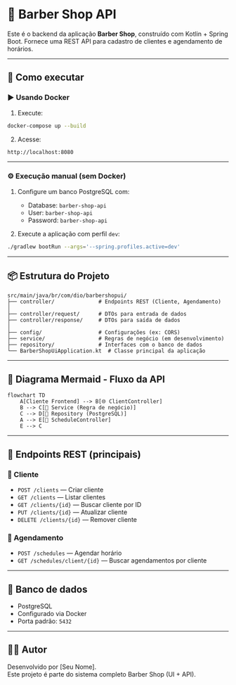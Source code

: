 
# 💈 Barber Shop API

Este é o backend da aplicação **Barber Shop**, construído com Kotlin + Spring Boot. Fornece uma REST API para cadastro de clientes e agendamento de horários.

---

## 🚀 Como executar

### ▶️ Usando Docker

1. Execute:
```bash
docker-compose up --build
```

2. Acesse:
```
http://localhost:8080
```

---

### ⚙️ Execução manual (sem Docker)

1. Configure um banco PostgreSQL com:
   - Database: `barber-shop-api`
   - User: `barber-shop-api`
   - Password: `barber-shop-api`

2. Execute a aplicação com perfil `dev`:
```bash
./gradlew bootRun --args='--spring.profiles.active=dev'
```

---

## 📦 Estrutura do Projeto

```
src/main/java/br/com/dio/barbershopui/
├── controller/              # Endpoints REST (Cliente, Agendamento)
│
├── controller/request/      # DTOs para entrada de dados
├── controller/response/     # DTOs para saída de dados
│
├── config/                  # Configurações (ex: CORS)
├── service/                 # Regras de negócio (em desenvolvimento)
├── repository/              # Interfaces com o banco de dados
└── BarberShopUiApplication.kt  # Classe principal da aplicação
```

---

## 🔁 Diagrama Mermaid - Fluxo da API

```mermaid
flowchart TD
    A[Cliente Frontend] --> B[🌐 ClientController]
    B --> C[🧠 Service (Regra de negócio)]
    C --> D[💾 Repository (PostgreSQL)]
    A --> E[📅 ScheduleController]
    E --> C
```

---

## 📌 Endpoints REST (principais)

### 👤 Cliente
- `POST /clients` — Criar cliente
- `GET /clients` — Listar clientes
- `GET /clients/{id}` — Buscar cliente por ID
- `PUT /clients/{id}` — Atualizar cliente
- `DELETE /clients/{id}` — Remover cliente

### 📅 Agendamento
- `POST /schedules` — Agendar horário
- `GET /schedules/client/{id}` — Buscar agendamentos por cliente

---

## 🐘 Banco de dados

- PostgreSQL
- Configurado via Docker
- Porta padrão: `5432`

---

## 👨‍💻 Autor

Desenvolvido por [Seu Nome].  
Este projeto é parte do sistema completo Barber Shop (UI + API).
